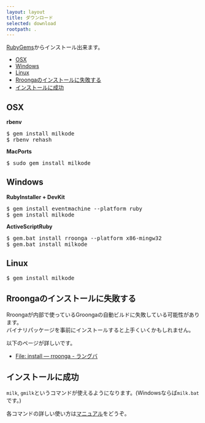 ```yaml
---
layout: layout
title: ダウンロード
selected: download
rootpath: .
---
```

[RubyGems](https://rubygems.org/gems/milkode)からインストール出来ます。

- [OSX](#osx)
- [Windows](#windows)
- [Linux](#linux)
- [Rroongaのインストールに失敗する](#install-rroonga)
- [インストールに成功](#success)

## <a id="osx"></a> OSX 
**rbenv**

<pre>
$ gem install milkode
$ rbenv rehash
</pre>

**MacPorts**

<pre>
$ sudo gem install milkode
</pre>

## <a id="windows"></a> Windows

**RubyInstaller + DevKit**

<pre>
$ gem install eventmachine --platform ruby
$ gem install milkode
</pre>

**ActiveScriptRuby**

<pre>
$ gem.bat install rroonga --platform x86-mingw32
$ gem.bat install milkode
</pre>
 
## <a id="linux"></a> Linux

<pre>
$ gem install milkode
</pre>

## <a id="install-rroonga"></a> Rroongaのインストールに失敗する

Rroongaが内部で使っているGroongaの自動ビルドに失敗している可能性があります。<br>
バイナリパッケージを事前にインストールすると上手くいくかもしれません。

以下のページが詳しいです。

- [File: install — rroonga - ラングバ](http://ranguba.org/rroonga/ja/file.install.html)

## <a id="success"></a> インストールに成功

`milk`, `gmilk`というコマンドが使えるようになります。(Windowsならば`milk.bat`です。)

各コマンドの詳しい使い方は[マニュアル](./manual.html)をどうぞ。
